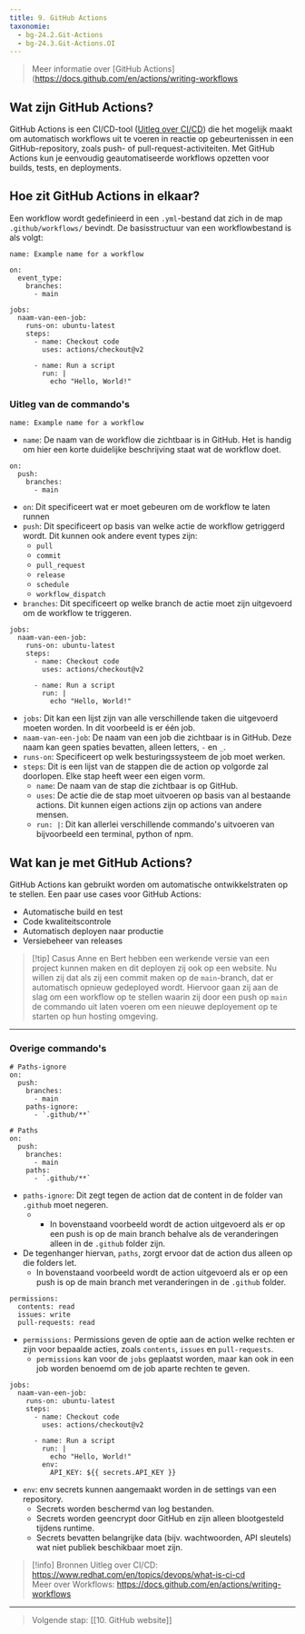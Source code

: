 ```yaml
---
title: 9. GitHub Actions
taxonomie:
  - bg-24.2.Git-Actions
  - bg-24.3.Git-Actions.OI
---
```


> Μeer informatie over [GitHub Actions](https://docs.github.com/en/actions/writing-workflows

## Wat zijn GitHub Actions?
GitHub Actions is een CI/CD-tool ([Uitleg over CI/CD](https://www.redhat.com/en/topics/devops/what-is-ci-cd)) die het mogelijk maakt om automatisch workflows uit te voeren in reactie op gebeurtenissen in een GitHub-repository, zoals push- of pull-request-activiteiten. Met GitHub Actions kun je eenvoudig geautomatiseerde workflows opzetten voor builds, tests, en deployments.

## Hoe zit GitHub Actions in elkaar?
Een workflow wordt gedefinieerd in een `.yml`-bestand dat zich in de map `.github/workflows/` bevindt. De basisstructuur van een workflowbestand is als volgt:

```
name: Example name for a workflow

on:
  event_type: 
    branches:
      - main  

jobs:  
  naam-van-een-job: 
    runs-on: ubuntu-latest  
    steps:  
      - name: Checkout code  
        uses: actions/checkout@v2  
      
      - name: Run a script
        run: |
          echo "Hello, World!"

```

### Uitleg van de commando's
```
name: Example name for a workflow
```
- `name`: De naam van de workflow die zichtbaar is in GitHub. Het is handig om hier een korte duidelijke beschrijving staat wat de workflow doet.

```
on:
  push:  
    branches:
      - main  
```
- `on`: Dit specificeert wat er moet gebeuren om de workflow te laten runnen
- `push`: Dit specificeert op basis van welke actie de workflow getriggerd wordt.
	Dit kunnen ook andere event types zijn:
	- `pull`
	- `commit`
	- `pull_request`
	- `release`
	- `schedule`
	- `workflow_dispatch`
- `branches`: Dit specificeert op welke branch de actie moet zijn uitgevoerd om de workflow te triggeren.

```
jobs:  
  naam-van-een-job: 
    runs-on: ubuntu-latest  
    steps:  
      - name: Checkout code  
        uses: actions/checkout@v2  
      
      - name: Run a script
        run: |
          echo "Hello, World!"
```
- `jobs`: Dit kan een lijst zijn van alle verschillende taken die uitgevoerd moeten worden. In dit voorbeeld is er één job.
- `naam-van-een-job`: De naam van een job die zichtbaar is in GitHub. Deze naam kan geen spaties bevatten, alleen letters, `-` en `_`.
- `runs-on`: Specificeert op welk besturingssysteem de job moet werken.
- `steps`: Dit is een lijst van de stappen die de action op volgorde zal doorlopen. Elke stap heeft weer een eigen vorm.
	- `name`: De naam van de stap die zichtbaar is op GitHub.
	- `uses`:  De actie die de stap moet uitvoeren op basis van al bestaande actions. Dit kunnen eigen actions zijn op actions van andere mensen.
	- `run: |`: Dit kan allerlei verschillende commando's uitvoeren van bijvoorbeeld een terminal, python of npm.

## Wat kan je met GitHub Actions?
GitHub Actions kan gebruikt worden om automatische ontwikkelstraten op te stellen. Een paar use cases voor GitHub Actions:
- Automatische build en test
- Code kwaliteitscontrole
- Automatisch deployen naar productie
- Versiebeheer van releases

> [!tip] Casus
> Anne en Bert hebben een werkende versie van een project kunnen maken en dit deployen zij ook op een website. Nu willen zij dat als zij een commit maken op de `main`-branch, dat er automatisch opnieuw gedeployed wordt. Hiervoor gaan zij aan de slag om een workflow op te stellen waarin zij door een push op `main` de commando uit laten voeren om een nieuwe deployement op te starten op hun hosting omgeving. 

---
### Overige commando's 
```
# Paths-ignore
on:
  push: 
    branches:
      - main 
    paths-ignore:
	  - `.github/**`  

# Paths
on:
  push: 
    branches:
      - main 
    paths:
	  - `.github/**` 
```
- `paths-ignore`: Dit zegt tegen de action dat de content in de folder van `.github` moet negeren.
	- - In bovenstaand voorbeeld wordt de action uitgevoerd als er op een push is op de main branch behalve als de veranderingen alleen in de `.github` folder zijn.
- De tegenhanger hiervan, `paths`,  zorgt ervoor dat de action dus alleen op die folders let.
	- In bovenstaand voorbeeld wordt de action uitgevoerd als er op een push is op de main branch met veranderingen in de `.github` folder.


```
permissions: 
  contents: read 
  issues: write 
  pull-requests: read 
```
- `permissions:` Permissions geven de optie aan de action welke rechten er zijn voor bepaalde acties, zoals `contents`, `issues` en `pull-requests`.
	- `permissions` kan voor de `jobs` geplaatst worden, maar kan ook in een job worden benoemd om de job aparte rechten te geven.

```
jobs:  
  naam-van-een-job: 
    runs-on: ubuntu-latest  
    steps:  
      - name: Checkout code  
        uses: actions/checkout@v2  
      
      - name: Run a script
        run: |
          echo "Hello, World!"
		env: 
		  API_KEY: ${{ secrets.API_KEY }} 
```
- `env`: env secrets kunnen aangemaakt worden in de settings van een repository.
	- Secrets worden beschermd van log bestanden.
	- Secrets worden geencrypt door GitHub en zijn alleen blootgesteld tijdens runtime.
	- Secrets bevatten belangrijke data (bijv. wachtwoorden, API sleutels) wat niet publiek beschikbaar moet zijn.

> [!info] Bronnen
> Uitleg over CI/CD: https://www.redhat.com/en/topics/devops/what-is-ci-cd \
> Meer over Workflows: https://docs.github.com/en/actions/writing-workflows

---

> Volgende stap: [[10. GitHub website]]

